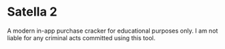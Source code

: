 # Satella 2
A modern in-app purchase cracker for educational purposes only. I am not liable for any criminal acts committed using this tool.